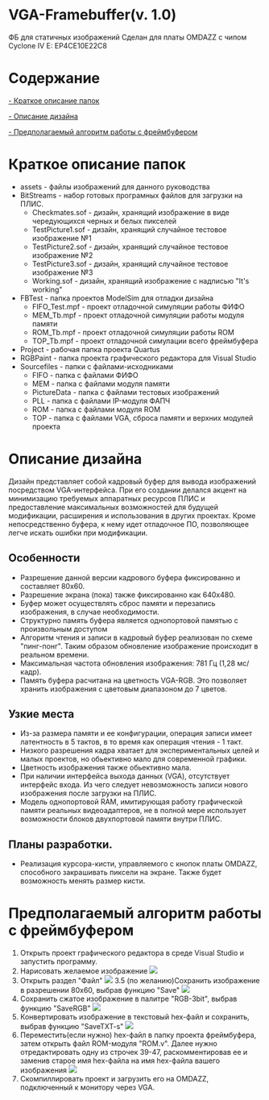 # VGA-Framebuffer(v. 1.0)
ФБ для статичных изображений
Сделан для платы OMDAZZ с чипом Cyclone IV E: EP4CE10E22C8

# Содержание
[- Краткое описание папок](#краткое-описание-папок)

[- Описание дизайна](#описание-дизайна)

[- Предполагаемый алгоритм работы с фреймбуфером](#предполагаемый-алгоритм-работы-с-фреймбуфером)

# Краткое описание папок
- assets - файлы изображений для данного руководства
- BitStreams - набор готовых програмных файлов для загрузки на ПЛИС.
	- Checkmates.sof - дизайн, хранящий изображение в виде чередующихся черных и белых пикселей
	- TestPicture1.sof - дизайн, хранящий случайное тестовое изображение №1
	- TestPicture2.sof - дизайн, хранящий случайное тестовое изображение №2
	- TestPicture3.sof - дизайн, хранящий случайное тестовое изображение №3
	- Working.sof - дизайн, хранящий изображение с надписью "It's working"
- FBTest - папка проектов ModelSim для отладки дизайна
	- FIFO_Test.mpf - проект отладочной симуляции работы ФИФО
	- MEM_Tb.mpf - проект отладочной симуляции работы модуля памяти
	- ROM_Tb.mpf - проект отладочной симуляции работы ROM
	- TOP_Tb.mpf - проект отладочной симулации всего фреймбуфера
- Project - рабочая папка проекта Quartus
- RGBPaint - папка проекта графического редактора для Visual Studio
- Sourcefiles - папки с файлами-исходниками
	- FIFO - папка с файлами ФИФО
	- MEM - папка с файлами модуля памяти
	- PictureData - папка с файлами тестовых изображений
	- PLL - папка с файлами IP-модуля ФАПЧ
	- ROM - папка с файлами модуля ROM
	- TOP - папка с файлами VGA, сброса памяти и верхних модулей проекта

# Описание дизайна
Дизайн представляет собой кадровый буфер для вывода изображений посредством VGA-интерфейса. При его создании делался акцент на минимизацию требуемых аппаратных ресурсов ПЛИС и предоставление максимальных возможностей для будущей модификации, расширения и использования в других проектах. Кроме непосредственно буфера, к нему идет отладочное ПО, позволяющее легче искать ошибки при модификации.

## Особенности
- Разрешение данной версии кадрового буфера фиксированно и составляет 80x60.
- Разрешение экрана (пока) также фиксированно как 640x480.
- Буфер может осуществлять сброс памяти и перезапись изображения, в случае необходимости.
- Структурно память буфера является однопортовой памятью с произвольным доступом
- Алгоритм чтения и записи в кадровый буфер реализован по схеме "пинг-понг". Таким образом обновление изображение происходит в реальном времени.
- Максимальная частота обновления изображения: 781 Гц (1,28 мс/кадр).
- Память буфера расчитана на цветность VGA-RGB. Это позволяет хранить изображения с цветовым диапазоном до 7 цветов.

## Узкие места
- Из-за размера памяти и ее конфигурации, операция записи имеет латентность в 5 тактов, в то время как операция чтения - 1 такт.
- Низкого разрешения кадра хватает для экспериментальных целей и малых проектов, но обьективно мало для современной графики.
- Цветность изображения также обьективно мала.
- При наличии интерфейса выхода данных (VGA), отсутствует интерфейс входа. Из чего следует невозможность записи нового изображения после загрузки на ПЛИС.
- Модель однопортовой RAM, имитирующая работу графической памяти реальных видеоадаптеров, не в полной мере использует возможности блоков двухпортовой памяти внутри ПЛИС.

## Планы разработки.
- Реализация курсора-кисти, управляемого с кнопок платы OMDAZZ, способного закрашивать пиксели на экране. Также будет возможность менять размер кисти.

# Предполагаемый алгоритм работы с фреймбуфером
1. Открыть проект графического редактора в среде Visual Studio и запустить программу.
2. Нарисовать желаемое изображение
![](/../ToCE2020LABS/assets/1.png)
3. Открыть раздел "Файл"
![](/../ToCE2020LABS/assets/2.png)
3.5 (по желанию)Сохранить изображение в разрешении 80x60, выбрав функцию "Save"
![](/../ToCE2020LABS/assets/Smile80x60.tiff)
4. Сохранить сжатое изображение в палитре "RGB-3bit", выбрав функцию "SaveRGB"
![](/../ToCE2020LABS/assets/SmileRGB.tiff)
5. Конвертировать изображение в текстовый hex-файл и сохранить, выбрав функцию "SaveTXT-s"
![](/../ToCE2020LABS/assets/5.png)
6. Переместить(если нужно) hex-файл в папку проекта фреймбуфера, затем открыть файл ROM-модуля "ROM.v". Далее нужно отредактировать одну из строчек 39-47, раскомментировав ее и заменив старое имя hex-файла на имя hex-файла вашего изображения
![](/../ToCE2020LABS/assets/3.png)
7. Скомпиллировать проект и загрузить его на OMDAZZ, подключенный к монитору через VGA.
